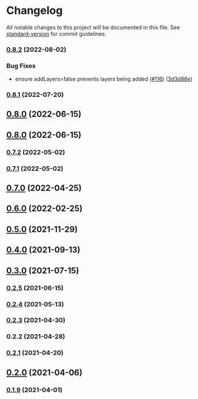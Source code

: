 # Changelog

All notable changes to this project will be documented in this file. See [standard-version](https://github.com/conventional-changelog/standard-version) for commit guidelines.

### [0.8.2](https://github.com/DataDog/datadog-cdk-constructs/compare/v0.8.1...v0.8.2) (2022-08-02)


### Bug Fixes

* ensure addLayers=false prevents layers being added ([#116](https://github.com/DataDog/datadog-cdk-constructs/issues/116)) ([3d3d88e](https://github.com/DataDog/datadog-cdk-constructs/commit/3d3d88e44bcd9db0d31c04bd5d42df5507cc8c95))

### [0.8.1](https://github.com/DataDog/datadog-cdk-constructs/compare/v0.8.0...v0.8.1) (2022-07-20)

## [0.8.0](https://github.com/DataDog/datadog-cdk-constructs/compare/v0.7.2...v0.8.0) (2022-06-15)

## [0.8.0](https://github.com/DataDog/datadog-cdk-constructs/compare/v0.7.2...v0.8.0) (2022-06-15)

### [0.7.2](https://github.com/DataDog/datadog-cdk-constructs/compare/v0.7.1...v0.7.2) (2022-05-02)

### [0.7.1](https://github.com/DataDog/datadog-cdk-constructs/compare/v0.7.0...v0.7.1) (2022-05-02)

## [0.7.0](https://github.com/DataDog/datadog-cdk-constructs/compare/v0.6.0...v0.7.0) (2022-04-25)

## [0.6.0](https://github.com/DataDog/datadog-cdk-constructs/compare/v0.5.0...v0.6.0) (2022-02-25)

## [0.5.0](https://github.com/DataDog/datadog-cdk-constructs/compare/v0.4.0...v0.5.0) (2021-11-29)

## [0.4.0](https://github.com/DataDog/datadog-cdk-constructs/compare/v0.3.0...v0.4.0) (2021-09-13)

## [0.3.0](https://github.com/DataDog/datadog-cdk-constructs/compare/v0.2.2...v0.3.0) (2021-07-15)

### [0.2.5](https://github.com/DataDog/datadog-cdk-constructs/compare/v0.2.4...v0.2.5) (2021-06-15)

### [0.2.4](https://github.com/DataDog/datadog-cdk-constructs/compare/v0.2.3...v0.2.4) (2021-05-13)

### [0.2.3](https://github.com/DataDog/datadog-cdk-constructs/compare/v0.2.2...v0.2.3) (2021-04-30)

### 0.2.2 (2021-04-28)

### [0.2.1](https://github.com/DataDog/datadog-cdk-constructs/compare/v0.2.0...v0.2.1) (2021-04-20)

## [0.2.0](https://github.com/DataDog/datadog-cdk-constructs/compare/v0.1.9...v0.2.0) (2021-04-06)

### [0.1.9](https://github.com/DataDog/datadog-cdk-constructs/compare/v0.1.8...v0.1.9) (2021-04-01)
